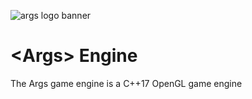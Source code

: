 ![args logo banner](https://cdn.discordapp.com/attachments/448616491416551438/700405124589420675/Args-banner-long.png)
# \<Args\> Engine
The Args game engine is a C++17 OpenGL game engine
